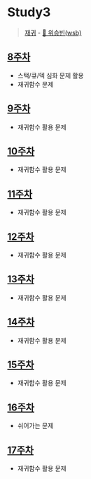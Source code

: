 # Study3
> [재귀](Week08/reference/wsb.pdf) - [🐯 위승빈(wsb)](https://github.com/Winning-Bean)

## [8주차](Week08)
* 스택/큐/덱 심화 문제 활용
* 재귀함수 문제

## [9주차](Week09)
* 재귀함수 활용 문제

## [10주차](Week10)
* 재귀함수 활용 문제

## [11주차](Week11)
* 재귀함수 활용 문제

## [12주차](Week12)
* 재귀함수 활용 문제

## [13주차](Week13)
* 재귀함수 활용 문제

## [14주차](Week14)
* 재귀함수 활용 문제

## [15주차](Week15)
* 재귀함수 활용 문제

## [16주차](Week16)
* 쉬어가는 문제

## [17주차](Week17)
* 재귀함수 활용 문제